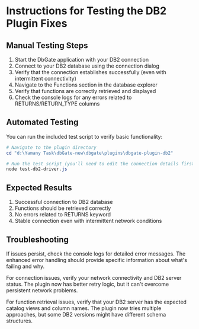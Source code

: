 # Instructions for Testing the DB2 Plugin Fixes

## Manual Testing Steps

1. Start the DbGate application with your DB2 connection
2. Connect to your DB2 database using the connection dialog
3. Verify that the connection establishes successfully (even with intermittent connectivity)
4. Navigate to the Functions section in the database explorer
5. Verify that functions are correctly retrieved and displayed
6. Check the console logs for any errors related to RETURNS/RETURN_TYPE columns

## Automated Testing

You can run the included test script to verify basic functionality:

```powershell
# Navigate to the plugin directory
cd "d:\Yamany Task\dbGate-new\dbgate\plugins\dbgate-plugin-db2"

# Run the test script (you'll need to edit the connection details first)
node test-db2-driver.js
```

## Expected Results

1. Successful connection to DB2 database
2. Functions should be retrieved correctly
3. No errors related to RETURNS keyword
4. Stable connection even with intermittent network conditions

## Troubleshooting

If issues persist, check the console logs for detailed error messages. The enhanced error handling should provide specific information about what's failing and why.

For connection issues, verify your network connectivity and DB2 server status. The plugin now has better retry logic, but it can't overcome persistent network problems.

For function retrieval issues, verify that your DB2 server has the expected catalog views and column names. The plugin now tries multiple approaches, but some DB2 versions might have different schema structures.
